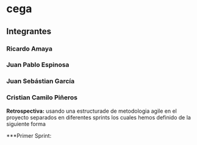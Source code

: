 # cega

## Integrantes
### Ricardo Amaya
### Juan Pablo Espinosa
### Juan Sebástian García
### Cristian Camilo Piñeros


**Retrospectiva:** usando una estructurade de metodologia agile en el proyecto separados en diferentes sprints los cuales hemos definido de la siguiente forma

***Primer Sprint: